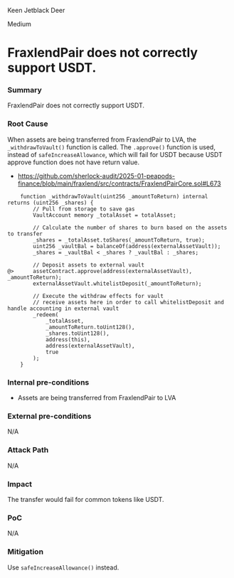 Keen Jetblack Deer

Medium

# FraxlendPair does not correctly support USDT.


### Summary

FraxlendPair does not correctly support USDT.

### Root Cause

When assets are being transferred from FraxlendPair to LVA, the `_withdrawToVault()` function is called. The `.approve()` function is used, instead of `safeIncreaseAllowance`, which will fail for USDT because USDT approve function does not have return value.

- https://github.com/sherlock-audit/2025-01-peapods-finance/blob/main/fraxlend/src/contracts/FraxlendPairCore.sol#L673

```solidity
    function _withdrawToVault(uint256 _amountToReturn) internal returns (uint256 _shares) {
        // Pull from storage to save gas
        VaultAccount memory _totalAsset = totalAsset;

        // Calculate the number of shares to burn based on the assets to transfer
        _shares = _totalAsset.toShares(_amountToReturn, true);
        uint256 _vaultBal = balanceOf(address(externalAssetVault));
        _shares = _vaultBal < _shares ? _vaultBal : _shares;

        // Deposit assets to external vault
@>      assetContract.approve(address(externalAssetVault), _amountToReturn);
        externalAssetVault.whitelistDeposit(_amountToReturn);

        // Execute the withdraw effects for vault
        // receive assets here in order to call whitelistDeposit and handle accounting in external vault
        _redeem(
            _totalAsset,
            _amountToReturn.toUint128(),
            _shares.toUint128(),
            address(this),
            address(externalAssetVault),
            true
        );
    }
```

### Internal pre-conditions

- Assets are being transferred from FraxlendPair to LVA

### External pre-conditions

N/A

### Attack Path

N/A

### Impact

The transfer would fail for common tokens like USDT.

### PoC

N/A

### Mitigation

Use `safeIncreaseAllowance()` instead.
